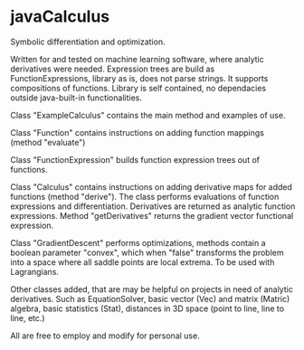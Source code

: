 # javaCalculus
Symbolic differentiation and optimization.

Written for and tested on machine learning software, where analytic derivatives were needed. Expression trees are build as FunctionExpressions, library as is, does not parse strings. It supports compositions of functions. Library is self contained, no dependacies outside java-built-in functionalities.

Class "ExampleCalculus" contains the main method and examples of use.

Class "Function" contains instructions on adding function mappings (method "evaluate")

Class "FunctionExpression" builds function expression trees out of functions.

Class "Calculus" contains instructions on adding derivative maps for added functions (method "derive"). The class performs evaluations of function expressions and differentiation. Derivatives are returned as analytic function expressions. Method "getDerivatives" returns the gradient vector functional expression.

Class "GradientDescent" performs optimizations, methods contain a boolean parameter "convex", which when "false" transforms the problem into a space where all saddle points are local extrema. To be used with Lagrangians.

Other classes added, that are may be helpful on projects in need of analytic derivatives. Such as EquationSolver, basic vector (Vec) and matrix (Matric) algebra, basic statistics (Stat), distances in 3D space (point to line, line to line, etc.) 

All are free to employ and modify for personal use.
